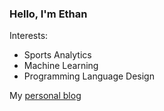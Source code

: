 ### Hello, I'm Ethan

Interests:
- Sports Analytics
- Machine Learning
- Programming Language Design
  
My [personal blog](https://ethantompkins.com/)
